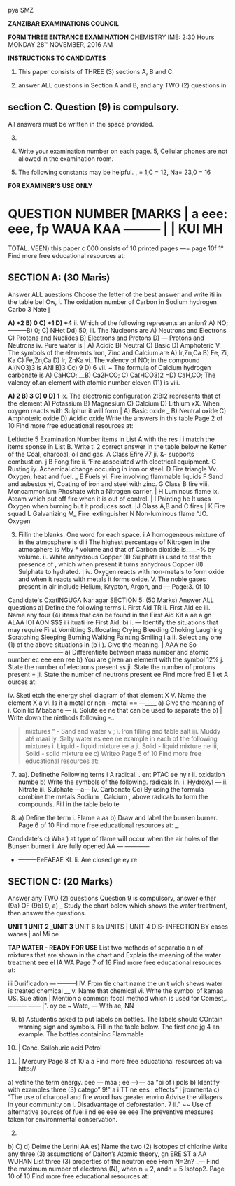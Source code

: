 pya SMZ

**ZANZIBAR EXAMINATIONS COUNCIL**

**FORM THREE ENTRANCE EXAMINATION**
CHEMISTRY
IME: 2:30 Hours MONDAY 28™ NOVEMBER, 2016 AM

**INSTRUCTIONS TO CANDIDATES**

1. This paper consists of THREE (3) sections A, B and C.

9. answer ALL questions in Section A and B, and any TWO (2) questions in

## section C. Question (9) is compulsory.
All answers must be written in the space provided.

3.

4. Write your examination number on each page.
5, Cellular phones are not allowed in the examination room.

6. The following constants may be helpful. ,
= 1,C = 12, Na= 23,0 = 16

**FOR EXAMINER'S USE ONLY**

**QUESTION NUMBER [MARKS |**
a eee:
eee,
fp
WAUA KAA
———
|
|
KUI
MH
=
TOTAL.
VEEN) this paper c
000
onsists of 10 printed pages
—=
page 10f 1°
Find more free educational resources at:

## SECTION A: (30 Maris)
Answer ALL auestions
Choose the letter of the best answer and write iti in the table be!
Ow,
i. The oxidation number of Carbon in Sodium hydrogen Carbo
3 Nate j

**A) +2 B) 0 C) +1 D) +4**
ii. Which of the following represents an anion?
A) NO; ———B) 0; C) NHet Dd) 50,
iii. The Nucleons are
A) Neutrons and Electrons C) Protons and Nuclides
B) Electrons and Protons D) — Protons and Neutrons iv. Pure water is
| A) Acidic B) Neutral C) Basic D) Amphoteric
V. The symbols of the elements Iron, Zinc and Calcium are
A) Ir,Zn,Ca B) Fe, Zi, Ka C) Fe,Zn,Ca D) Ir, ZnKa vi. The valency of NO; in the compound Al(NO3)3 is
ANI B)3 Cc) 9 D) 6
vii. ~ The formula of Calcium hydrogen carbonate is
A) CaHCO; __B) Ca2HCO; C) Ca(HCO3)2 =D) CaH,CO;
The valency of.an element with atomic number eleven (11) is viii.

**A) 2 B) 3 C) 0 D) 1**
ix. The electronic configuration 2:8:2 represents that of the element
A) Potassium B) Magnesium C) Calcium D) Lithium xX. When oxygen reacts with Sulphur it will form
| A) Basic oxide _ B) Neutral oxide
C) Amphoteric oxide D) Acidic oxide
Write the answers in this table
Page 2 of 10
Find more free educational resources at:

Leltiudte 5 Examination Number items in List A with the res i i match the items sponse in List B. Write ti
2 correct answer In the table below ne Ketter of the
Coal, charcoal, oil and gas.
   A Class Efire 77
ji. &- supports combustion. j B Fong fire ii. ‘Fire associated with electrical equipment. C Rusting iy. Achemical change occuring in iron or steel. D Fire triangle
Vv. Oxygen, heat and fuel. _ E Fuels yi. Fire involving flammable liquids F Sand and asbestos yi, Coating of iron and steel with zinc. G Class B fire viii. Monoammonium Phoshate with a Nitrogen carrier. | H Luminous flame ix. Ateam which put off fire when it is out of control. | I Painting he It uses Oxygen when burning but it produces soot. |J Class A,B and C fires
| K Fire squad
L Galvanizing
M_ Fire. extinguisher
N Non-luminous flame
“JO. Oxygen

3. Fillin the blanks. One word for each space.
i A homogeneous mixture of in the atmosphere is di i The highest percentage of Nitrogen in the atmosphere is Mby °
volume and that of Carbon dioxide is____-% by volume.
ii. White anhydrous Copper (II) Sulphate is used to test the presence of
, which when present it turns anhydrous Copper (II)
Sulphate to hydrated. |
iv. Oxygen reacts with non-metals to form oxide and when it reacts with metals it forms oxide.
V. The noble gases present in air include Helium, Krypton, Argon,
and
—
Page:3. 0f 10

Candidate's CxatINGUGA Nar agar
SECTION 5: (50 Marks)
Answer ALL questions a) Define the following terms i. First Aid
TR
ii. First Aid ee iii. Name any four (4) items that can be found in the First Aid Kit a ae a gn ALAA IOI AON $$$
i i ituati ire First Aid.
b) i. — Identify the situations that may require First
Vomitting Suffocating Crying Bleeding Choking Laughing
Scratching Sleeping Burning Walking Fainting Smiling i a ii. Select any one (1) of the above situations in (b i.). Give the meaning.
| AAA
ne
So —————————
a) Differentiate between mass number and atomic number ec eee een ree b) You are given an element with the symbol 12%
j. State the number of electrons present ss ji. State the number of protons present =
ji. State the number cf neutrons present ee
Find more fred E 1 et A ources at:

iv. Sketi etch the energy shell diagram of that element X
V. Name the element X a vi. Is it a metal or non - metal == —____
a) Give the meaning of i. Coinilid
Mbabane —
ii. Solute ee ne that can be used to separate the b) | Write down the niethods following -..
> mixtures “ -
Sand and water v ;
i. Iron filling and table salt iji. Muddy até maai iy. Salty water es eee ne example in each of the following mixtures i. Liquid - liquid mixture ee a
ji. Solid - liquid mixture ne iii, Solid - solid mixture ee c) Writeo
Page 5 of 10
Find more free educational resources at:

7. aa). Definethe Following terns i A radical. .
ent PTAC ee ny r
ii. oxidation numbe b) Write the symbols of the following. radicals ln.
i. Hydroxy! — ii. Nitrate iii. Sulphate —a— Iv. Carbonate
Cc) By using the formula combine the metals Sodium , Calcium ,
above radicals to form the compounds. Fill in the table belo te

8. a) Define the term i. Flame a aa b) Draw and label the bunsen burner.
Page 6 of 10
Find more free educational resources at: _.

Candidate's c) Wha
) at type of flame will occur when the air holes of the Bunsen burner i. Are fully opened
AA — ————
- ———EeEAEAE
KL
li. Are closed ge ey re

## SECTION C: (20 Marks)
Answer any TWO (2) questions
Question 9 is compulsory, answer either (9a) OF (9b)
9, a) _ Study the chart below which shows the water treatment, then answer the questions.

**UNIT 1 UNIT 2 _UNIT 3**
UNIT 6 ka UNITS | UNIT 4
DIS- INFECTION BY eases wanes | aol Mi oe

**TAP WATER - READY FOR USE**
List two methods of separatio a
n of mixtures that are shown in the chart and
Explain the meaning of the water treatment eee el
IA
WA
Page 7 of 16
Find more free educational resources at:

iii
Durificadon
— ———I
iV. From tie chart name the unit wich shews water is treated chemical __
v. Name that chemical vi. Write the symbol of kamaa US.
Sue ation |
Mention a commor: focal method which is used for Comest,.
——— ——
|".
oy ee
~
Wate,
—
With ae,
NN

9. b) Astudentis asked to put labels on bottles. The labels should COntain warning sign and symbols. Fill in the table below. The first one jg 4
an example.
The bottles containinc
Flammable

2. | Conc. Ssilohuric acid
Petrol

4. | Mercury
Page 8 of 10
a a Find more free educational resources at: va http://

a) vefine the term energy. pee
— maa ; ee —>— aa
“pi of i pols b) Identify with examples three (3) catego” 9!"
a i TT
ne ees
| effects”
| jronmenta c) “The use of charcoal and fire wood has greater enviro
Advise the villagers in your community on i. Disadvantage of deforestation.
7
ii.” ~~ Use of a!ternative sources of fuel i nd ee eee ee eee
The preventive measures taken for environmental conservation.

2)
b)
C)
d)
Deime the Lerini
AA
es)
Name the two (2) isotopes of chlorine
Write any three (3) assumptions of Dalton’s Atomic theory,
gn
ERE ST a AA WUHAN
List three (3) properties of the neutron eee
From N=2n? _—
Find the maximum number of electrons (N), when n = 2, andn = 5
Isotop2. Page 10 of 10
Find more free educational resources at: